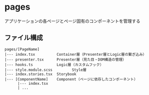 # pages

アプリケーションの各ページとページ固有のコンポーネントを管理する

## ファイル構成

```
pages/[PageName]
|--- index.tsx          Container層（Presenter層とLogic層の繋ぎ込み）
|--- presenter.tsx      Presenter層（見た目・DOM構造の管理）
|--- hooks.ts           Logic層（カスタムフック）
|--- style.module.scss         Style層
|--- index.stories.tsx  Storybook
|--- [ComponentName]    Component（ページに依存したコンポーネント）
      |--- index.tsx
      | ...
```
